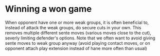 # Winning a won game

When opponent have one or more weak groups, it is often beneficial to, instead of attack the weak groups, do secure cuts in your own.
This removes multiple different sente moves (various moves close to the cut), severly limiting defender's options.
Note that we often want to avoid giving sente moves to weak group anyway
(avoid playing contact moves, or on opponent attach play extension instead of hane more often than usual)
